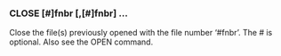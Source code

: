 

### CLOSE [#]fnbr [,[#]fnbr] …

Close the file(s) previously opened with the file number ‘#fnbr’. The # is optional. Also see the OPEN command.